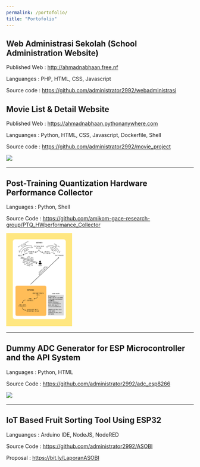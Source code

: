 ```yaml
---
permalink: /portofolio/
title: "Portofolio"
---
```



## Web Administrasi Sekolah (School Administration Website)

Published Web : http://ahmadnabhaan.free.nf

Languanges : PHP, HTML, CSS, Javascript

Source code : https://github.com/administrator2992/webadministrasi

## Movie List & Detail Website

Published Web : https://ahmadnabhaan.pythonanywhere.com

Languanges : Python, HTML, CSS, Javascript, Dockerfile, Shell

Source code : https://github.com/administrator2992/movie_project

![](https://administrator2992.github.io/images/benchmark_procedure.png)

---

## Post-Training Quantization Hardware Performance Collector

Languages : Python, Shell

Source Code : https://github.com/amikom-gace-research-group/PTQ_HWperformance_Collector

<img src="https://raw.githubusercontent.com/administrator2992/adc_esp8266/refs/heads/dev/flowchart.png" height="250">

---

## Dummy ADC Generator for ESP Microcontroller and the API System

Languages : Python, HTML

Source Code : https://github.com/administrator2992/adc_esp8266

![](https://administrator2992.github.io/images/image.png)

---

## IoT Based Fruit Sorting Tool Using ESP32

Languanges : Arduino IDE, NodeJS, NodeRED

Source Code : https://github.com/administrator2992/ASOBI

Proposal : https://bit.ly/LaporanASOBI